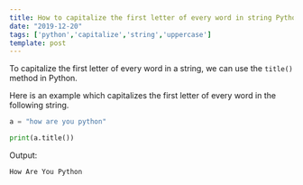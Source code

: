 ```yaml
---
title: How to capitalize the first letter of every word in string Python
date: "2019-12-20"
tags: ['python','capitalize','string','uppercase']
template: post
---
```


To capitalize the first letter of every word in a string, we can use the `title()` method in Python.

Here is an example which capitalizes the first letter of every word in the following string.

```python
a = "how are you python"

print(a.title())
```

Output:

```python
How Are You Python
```

